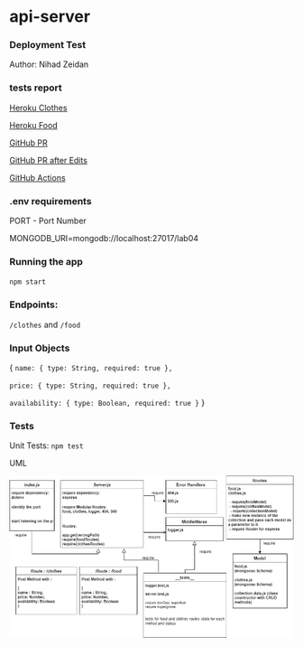 # api-server


### Deployment Test

Author: Nihad Zeidan

### tests report

[Heroku Clothes](https://nihad-api-server.herokuapp.com/clothes)


[Heroku Food](https://nihad-api-server.herokuapp.com/food)


[GitHub PR](https://github.com/NihadZeidan/api-server/pull/1)


[GitHub PR after Edits](https://github.com/NihadZeidan/api-server/pull/3)


[GitHub Actions](https://github.com/NihadZeidan/api-server/actions)


### .env requirements

PORT - Port Number

MONGODB_URI=mongodb://localhost:27017/lab04

### Running the app

`npm start`


### Endpoints: 

`/clothes` and `/food` 


### Input Objects

{
    `name: { type: String, required: true },`

   `price: { type: String, required: true },`

  `availability: { type: Boolean, required: true }`
}


### Tests

Unit Tests: `npm test`



UML

![](./assets/api-server-lab04.png)

